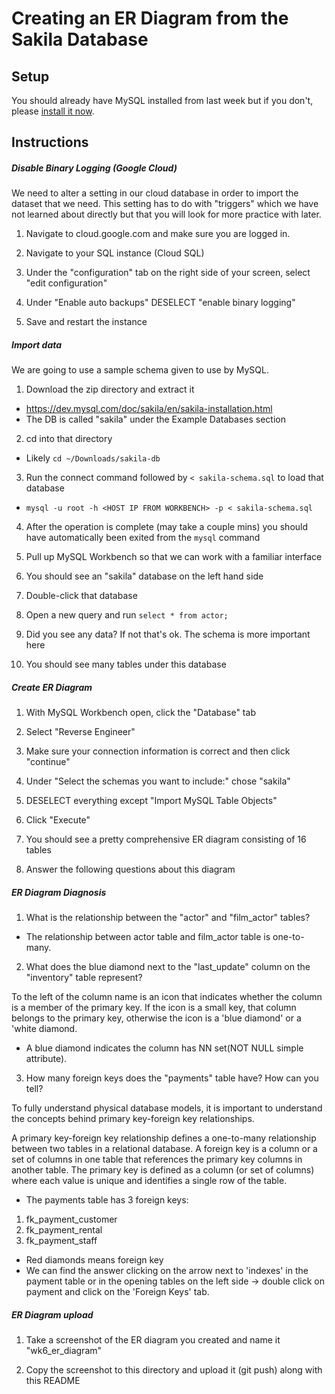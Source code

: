 # Creating an ER Diagram from the Sakila Database

## Setup

You should already have MySQL installed from last week but if you don't, please [install it now](https://dev.mysql.com/downloads/mysql/).

## Instructions

##### Disable Binary Logging (Google Cloud)

We need to alter a setting in our cloud database in order to import the dataset that we need. This setting has to do with "triggers" which we have not learned about directly but that you will look for more practice with later. 

1. Navigate to cloud.google.com and make sure you are logged in. 

2. Navigate to your SQL instance (Cloud SQL)

3. Under the "configuration" tab on the right side of your screen, select "edit configuration"

4. Under "Enable auto backups" DESELECT "enable binary logging"

5. Save and restart the instance

##### Import data

We are going to use a sample schema given to use by MySQL.

1. Download the zip directory and extract it
  * https://dev.mysql.com/doc/sakila/en/sakila-installation.html
  * The DB is called "sakila" under the Example Databases section

2. cd into that directory
  * Likely `cd ~/Downloads/sakila-db`

3. Run the connect command followed by `< sakila-schema.sql` to load that database
  * `mysql -u root -h <HOST IP FROM WORKBENCH> -p < sakila-schema.sql`

4. After the operation is complete (may take a couple mins) you should have automatically been exited from the `mysql` command

5. Pull up MySQL Workbench so that we can work with a familiar interface

6. You should see an "sakila" database on the left hand side

7. Double-click that database

8. Open a new query and run `select * from actor;`

9. Did you see any data? If not that's ok. The schema is more important here

10. You should see many tables under this database

##### Create ER Diagram

1. With MySQL Workbench open, click the "Database" tab

2. Select "Reverse Engineer"

3. Make sure your connection information is correct and then click "continue"

4. Under "Select the schemas you want to include:" chose "sakila"

5. DESELECT everything except "Import MySQL Table Objects"

6. Click "Execute"

7. You should see a pretty comprehensive ER diagram consisting of 16 tables

8. Answer the following questions about this diagram

##### ER Diagram Diagnosis 

1. What is the relationship between the "actor" and "film_actor" tables?

* The relationship between actor table and film_actor table is one-to-many. 


2. What does the blue diamond next to the "last_update" column on the "inventory" table represent?

To the left of the column name is an icon that indicates whether the column is a member of the primary key. 
If the icon is a small key, that column belongs to the primary key, otherwise the icon is a 'blue diamond' or a 'white diamond. 

* A blue diamond indicates the column has NN set(NOT NULL simple attribute). 

3. How many foreign keys does the "payments" table have? How can you tell?

To fully understand physical database models, it is important to understand the concepts behind primary key-foreign key relationships.

A primary key-foreign key relationship defines a one-to-many relationship between two tables in a relational database. A foreign key is a column or a set of columns in one table that references the primary key columns in another table. The primary key is defined as a column (or set of columns) where each value is unique and identifies a single row of the table.

* The payments table has 3 foreign keys: 

1. fk_payment_customer
2. fk_payment_rental
3. fk_payment_staff

* Red diamonds means foreign key
* We can find the answer clicking on the arrow next to 'indexes' in the payment table or in the opening tables on the left side -> double click on payment and click on the 'Foreign Keys' tab.

##### ER Diagram upload

1. Take a screenshot of the ER diagram you created and name it "wk6_er_diagram"

2. Copy the screenshot to this directory and upload it (git push) along with this README